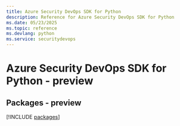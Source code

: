 ```yaml
---
title: Azure Security DevOps SDK for Python
description: Reference for Azure Security DevOps SDK for Python
ms.date: 05/23/2025
ms.topic: reference
ms.devlang: python
ms.service: securitydevops
---
```

# Azure Security DevOps SDK for Python - preview
## Packages - preview
[!INCLUDE [packages](security-devops-index.md)]